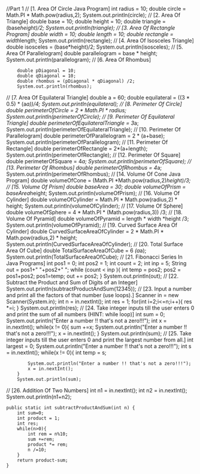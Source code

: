 //Part 1
//        [1. Area Of Circle Java Program]
        int radius = 10;
        double circle =  Math.PI * Math.pow(radius,2);
        System.out.println(circle);
//        [2. Area Of Triangle]
        double base = 10;
        double height = 10;
        double triangle = (base*height)/2;
        System.out.println(triangle);
//        [3. Area Of Rectangle Program]
        double width = 10;
        double length = 10;
        double rectangle = width*length;
        System.out.println(rectangle);
//        [4. Area Of Isosceles Triangle]
        double isosceles = (base*height)/2;
        System.out.println(isosceles);
//        [5. Area Of Parallelogram]
        double parallelogram = base * height;
        System.out.println(parallelogram);
//        [6. Area Of Rhombus]

        double pDiagonal = 10;
        double qDiagonal = 10;
        double rhombus = (pDiagonal * qDiagonal) /2;
        System.out.println(rhombus);
//        [7. Area Of Equilateral Triangle]
        double a = 60;
        double equilateral = ((3 * 0.5) * (a*a))/4;
        System.out.println(equilateral);
//        [8. Perimeter Of Circle]
        double perimeterOfCircle = 2 * Math.PI * radius;
        System.out.println(perimeterOfCircle);
//        [9. Perimeter Of Equilateral Triangle]
        double perimeterOfEquilateralTriangle = 3*a;
        System.out.println(perimeterOfEquilateralTriangle);
//        [10. Perimeter Of Parallelogram]
        double perimeterOfParallelogram = 2 * (a+base);
        System.out.println(perimeterOfParallelogram);
//        [11. Perimeter Of Rectangle]
        double perimeterOfRectangle = 2*(a+length);
        System.out.println(perimeterOfRectangle);
//        [12. Perimeter Of Square]
        double perimeterOfSquare = 4*a;
        System.out.println(perimeterOfSquare);
//        [13. Perimeter Of Rhombus]
        double perimeterOfRhombus = 4*a;
        System.out.println(perimeterOfRhombus);
//        [14. Volume Of Cone Java Program]
        double volumeOfCone = (Math.PI *Math.pow(radius,2)*height)/3;
//        [15. Volume Of Prism]
        double baseArea = 30;
        double volumeOfPrism = baseArea*height;
        System.out.println(volumeOfPrism);
//        [16. Volume Of Cylinder]
        double volumeOfCylinder = Math.PI * Math.pow(radius,2) * height;
        System.out.println(volumeOfCylinder);
//        [17. Volume Of Sphere]
        double volumeOfSphere = 4 * Math.PI * (Math.pow(radius,3)) /3;
//        [18. Volume Of Pyramid]
        double volumeOfPyramid = length * width *height /3;
        System.out.println(volumeOfPyramid);
//        [19. Curved Surface Area Of Cylinder]
        double CurvedSurfaceAreaOfCylinder = 2 * Math.PI * Math.pow(radius,2) * height;
        System.out.println(CurvedSurfaceAreaOfCylinder);
//        [20. Total Surface Area Of Cube]
        double TotalSurfaceAreaOfCube = 6  *(a*a);
        System.out.println(TotalSurfaceAreaOfCube);
//        [21. Fibonacci Series In Java Programs]
        int pos1 = 0;
        int pos2 = 1;
        int count = 2;
        int inp = 5;
        String out = pos1+" "+pos2+" ";
        while (count < inp ){
            int temp = pos2;
            pos2 = pos1+pos2;
            pos1=temp;
            out += pos2;
        }
        System.out.println(out);
//        [22. Subtract the Product and Sum of Digits of an Integer]
        System.out.println(subtractProductAndSum(12345));
//        [23. Input a number and print all the factors of that number (use loops).]
        Scanner in = new Scanner(System.in);
        int n = in.nextInt();
        int res = 1;
        for(int i=2;i<=n;i++){
            res *=i;
        }
        System.out.println(res);
//        [24. Take integer inputs till the user enters 0 and print the sum of all numbers (HINT: while loop)]
        int sum = 0;
        System.out.println("Enter a number !! that's not a zero!!!");
        int x = in.nextInt();
        while(x != 0){
            sum +=x;
            System.out.println("Enter a number !! that's not a zero!!!");
            x = in.nextInt();
        }
        System.out.println(sum);
//        [25. Take integer inputs till the user enters 0 and print the largest number from all.]
        int largest = 0;
        System.out.println("Enter a number !! that's not a zero!!!");
        int s = in.nextInt();
        while(x != 0){
            int temp = s;

            System.out.println("Enter a number !! that's not a zero!!!");
            x = in.nextInt();
        }
        System.out.println(sum);
//        [26. Addition Of Two Numbers]
        int n1 = in.nextInt();
        int n2 = in.nextInt();
        System.out.println(n1+n2);
    
    public static int subtractProductAndSum(int n) {
        int sum=0;
        int product = 1;
        int res;
        while(n>0){
            int rem = n%10;
            sum +=rem;
            product *= rem;
            n /=10;
        }
        return product-sum;
    }